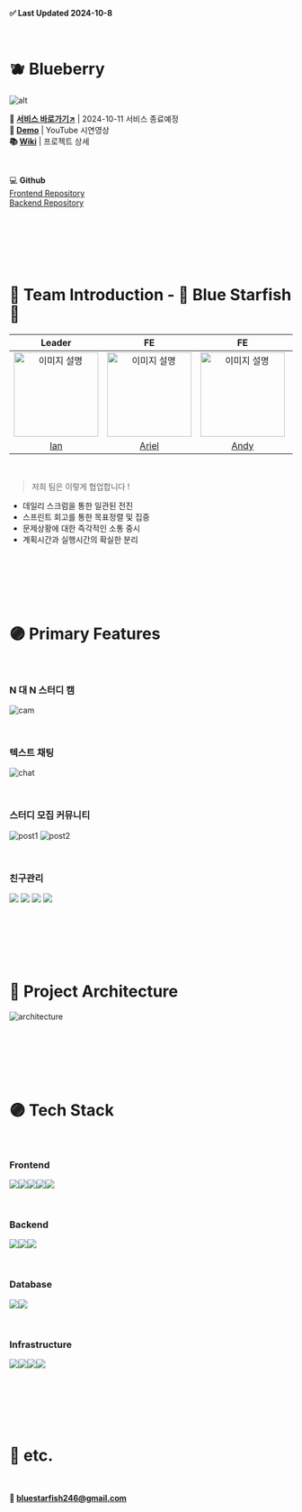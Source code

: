 **✅ Last Updated 2024-10-8**

<br>

# 🫐 Blueberry

![alt](assets/banner.png)

**🔗 [서비스 바로가기↗](https://blueberry826.com/)** | 2024-10-11 서비스 종료예정  
**🎥 [Demo](https://youtu.be/sR68VYhHsxg)** | YouTube 시연영상  
**📚 [Wiki](https://github.com/100-hours-a-week/5-bluestarfish-blueberry-be/wiki)** | 프로젝트 상세

<br>

💻 **Github**  
[Frontend Repository](https://github.com/100-hours-a-week/5-bluestarfish-blueberry-fe)  
[Backend Repository](https://github.com/100-hours-a-week/5-bluestarfish-blueberry-be)

<br><br><br><br><br>

# 🔵 Team Introduction - 🌊 Blue Starfish 🌊

|                        Leader                        |                           FE                           |                          FE                           |                           BE                            |                           BE                            |
|:----------------------------------------------------:|:------------------------------------------------------:|:-----------------------------------------------------:|:-------------------------------------------------------:|:-------------------------------------------------------:|
| <img src="assets/ian.jpeg" alt="이미지 설명" width="150"> | <img src="assets/ariel.jpeg" alt="이미지 설명" width="150"> | <img src="assets/andy.jpeg" alt="이미지 설명" width="150"> | <img src="assets/heiley.jpeg" alt="이미지 설명" width="150"> | <img src="assets/kanuda.jpeg" alt="이미지 설명" width="150"> | 
|       [Ian](https://github.com/BenchPress200)        |          [Ariel](https://github.com/yeji0214)          |          [Andy](https://github.com/boozeal)           |        [Hailey](https://github.com/hyeonheeeee)         |         [Kanuda](https://github.com/DohunHyun)          |

<br>

> 저희 팀은 이렇게 협업합니다 !

- 데일리 스크럼을 통한 일관된 전진
- 스프린트 회고를 통한 목표정렬 및 집중
- 문제상황에 대한 즉각적인 소통 중시
- 계획시간과 실행시간의 확실한 분리

<br><br><br><br><br>

# 🟣 Primary Features

<br>

### N 대 N 스터디 캠

![cam](assets/cam.gif)

<br>

### 텍스트 채팅

![chat](assets/chat.gif)

<br>

### 스터디 모집 커뮤니티

![post1](assets/posts1.png)
![post2](assets/posts2.png)

<br>

### 친구관리

![](assets/f1.png)
![](assets/f2.png)
![](assets/f3.png)
![](assets/f4.png)

<br><br><br><br><br>

# 🔵 Project Architecture

![architecture](assets/architecture.png)

<br><br><br><br><br>

# 🟣 Tech Stack

<br>

### Frontend

<img src="https://img.shields.io/badge/typescript-3178C6?style=for-the-badge&logo=typescript&logoColor=white"><img src="https://img.shields.io/badge/react-61DAFB?style=for-the-badge&logo=react&logoColor=white"><img src="https://img.shields.io/badge/tailwind-06B6D4?style=for-the-badge&logo=tailwindcss&logoColor=white"><img src="https://img.shields.io/badge/axios-5A29E4?style=for-the-badge&logo=axios&logoColor=white"><img src="https://img.shields.io/badge/webrtc-333333?style=for-the-badge&logo=webrtc&logoColor=white">

<br>

### Backend

<img src="https://img.shields.io/badge/spring boot-6DB33F?style=for-the-badge&logo=springboot&logoColor=white"><img src="https://img.shields.io/badge/gradle-02303A?style=for-the-badge&logo=gradle&logoColor=white"><img src="https://img.shields.io/badge/jwt-000000?style=for-the-badge&logo=jsonwebtokens&logoColor=white">

<br>

### Database

<img src="https://img.shields.io/badge/mongodb-47A248?style=for-the-badge&logo=mongodb&logoColor=white"><img src="https://img.shields.io/badge/mysql-4479A1?style=for-the-badge&logo=mysql&logoColor=white">

<br>

### Infrastructure

<img src="https://img.shields.io/badge/github-181717?style=for-the-badge&logo=github&logoColor=white"><img src="https://img.shields.io/badge/github actions-2088FF?style=for-the-badge&logo=githubactions&logoColor=white"><img src="https://img.shields.io/badge/amazon ec2-FF9900?style=for-the-badge&logo=amazonec2&logoColor=white"><img src="https://img.shields.io/badge/amazon s3-569A31?style=for-the-badge&logo=amazons3&logoColor=white">

<br><br><br><br><br>

# 🔵 etc.

<br>

**📮 bluestarfish246@gmail.com**

<br><br><br><br><br>
